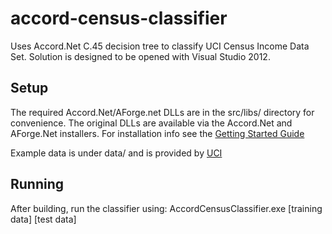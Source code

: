 accord-census-classifier
========================

Uses Accord.Net C.45 decision tree to classify UCI Census Income Data Set.  Solution is
designed to be opened with Visual Studio 2012.

## Setup

The required Accord.Net/AForge.net DLLs are in the src/libs/ directory for convenience.  The original DLLs are available via the Accord.Net and AForge.Net installers.  For installation info see the [Getting Started Guide](http://code.google.com/p/accord/wiki/GettingStarted)

Example data is under data/ and is provided by [UCI](http://archive.ics.uci.edu/ml/datasets/Census+Income)

## Running

After building, run the classifier using: AccordCensusClassifier.exe [training data] [test data]
